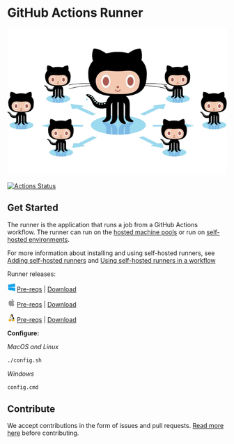 # GitHub Actions Runner

<p align="center">
  <img src="docs/res/github-graph.png">
</p>

[![Actions Status](https://github.com/actions/runner/workflows/Runner%20CI/badge.svg)](https://github.com/actions/runner/actions)

## Get Started

The runner is the application that runs a job from a GitHub Actions workflow.  The runner can run on the [hosted machine pools](https://github.com/actions/virtual-environments) or run on [self-hosted environments](https://help.github.com/en/actions/automating-your-workflow-with-github-actions/about-self-hosted-runners).

For more information about installing and using self-hosted runners, see [Adding self-hosted runners](https://help.github.com/en/actions/automating-your-workflow-with-github-actions/adding-self-hosted-runners) and [Using self-hosted runners in a workflow](https://help.github.com/en/actions/automating-your-workflow-with-github-actions/using-self-hosted-runners-in-a-workflow)

Runner releases:

![win](docs/res/win_sm.png) [Pre-reqs](docs/start/envwin.md) | [Download](https://github.com/actions/runner/releases)  

![macOS](docs/res/apple_sm.png)  [Pre-reqs](docs/start/envosx.md) | [Download](https://github.com/actions/runner/releases)  

![linux](docs/res/linux_sm.png)  [Pre-reqs](docs/start/envlinux.md) | [Download](https://github.com/actions/runner/releases)

**Configure:**

*MacOS and Linux*
```bash
./config.sh
```

*Windows*
```bash
config.cmd
```

## Contribute

We accept contributions in the form of issues and pull requests.  [Read more here](docs/contribute.md) before contributing.
